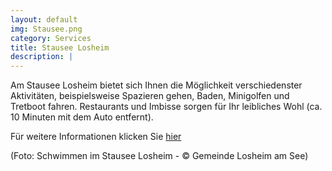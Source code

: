```yaml
---
layout: default
img: Stausee.png
category: Services
title: Stausee Losheim
description: |
---
```

Am Stausee Losheim bietet sich Ihnen die Möglichkeit verschiedenster Aktivitäten, beispielsweise Spazieren gehen, Baden, Minigolfen und Tretboot fahren. Restaurants und Imbisse sorgen für Ihr leibliches Wohl (ca. 10 Minuten mit dem Auto entfernt).

Für weitere Informationen klicken Sie <a href= "https://www.losheim-stausee.de/"> hier </a> 

(Foto: Schwimmen im Stausee Losheim - © Gemeinde Losheim am See)